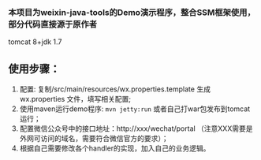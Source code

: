 ### 本项目为weixin-java-tools的Demo演示程序，整合SSM框架使用，部分代码直接源于原作者

tomcat 8+jdk 1.7

## 使用步骤：
1. 配置: 复制/src/main/resources/wx.properties.template 生成 wx.properties 文件，填写相关配置;		
2. 使用maven运行demo程序: `mvn jetty:run`  或者自己打war包发布到tomcat运行；
3. 配置微信公众号中的接口地址：http://xxx/wechat/portal （注意XXX需要是外网可访问的域名，需要符合微信官方的要求）；
4. 根据自己需要修改各个handler的实现，加入自己的业务逻辑。
	
